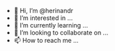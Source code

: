 - 👋 Hi, I’m @herinandr
- 👀 I’m interested in ...
- 🌱 I’m currently learning ...
- 💞️ I’m looking to collaborate on ...
- 📫 How to reach me ...

<!---
herinandr/herinandr is a ✨ special ✨ repository because its `README.md` (this file) appears on your GitHub profile.
You can click the Preview link to take a look at your changes.
--->
